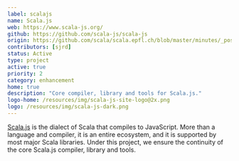 ```yaml
---
label: scalajs
name: Scala.js
web: https://www.scala-js.org/
github: https://github.com/scala-js/scala-js
origin: https://github.com/scala/scala.epfl.ch/blob/master/minutes/_posts/2016-06-06-may-9-2016.md#proposal-scp-005-ensurance-of-continuity-of-scalajs-project
contributors: [sjrd]
status: Active
type: project
active: true
priority: 2
category: enhancement
home: true
description: "Core compiler, library and tools for Scala.js."
logo-home: /resources/img/scala-js-site-logo@2x.png
logo: /resources/img/scala-js-dark.png
---
```


[Scala.js](https://www.scala-js.org/) is the dialect of Scala that compiles to JavaScript.
More than a language and compiler, it is an entire ecosystem, and it is supported by most major Scala libraries.
Under this project, we ensure the continuity of the core Scala.js compiler, library and tools.
